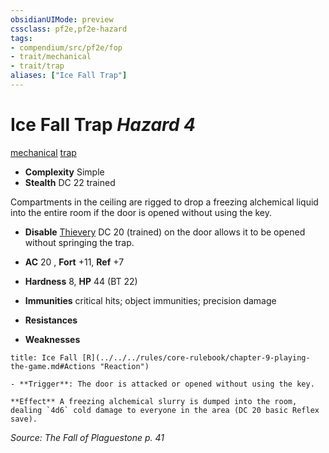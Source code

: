 ```yaml
---
obsidianUIMode: preview
cssclass: pf2e,pf2e-hazard
tags:
- compendium/src/pf2e/fop
- trait/mechanical
- trait/trap
aliases: ["Ice Fall Trap"]
---
```

# Ice Fall Trap *Hazard 4*  
[mechanical](../../../rules/traits/mechanical.md)  [trap](../../../rules/traits/trap.md)  

- **Complexity** Simple
- **Stealth** DC 22 trained  

Compartments in the ceiling are rigged to drop a freezing alchemical liquid into the entire room if the door is opened without using the key.

- **Disable** [Thievery](../../skills.md#Thievery) DC 20 (trained) on the door allows it to be opened without springing the trap.  

- **AC** 20 , **Fort** +11, **Ref** +7
- **Hardness** 8, **HP** 44 (BT 22)
- **Immunities** critical hits; object immunities; precision damage
- **Resistances** 
- **Weaknesses** 
     
```ad-embed-ability
title: Ice Fall [R](../../../rules/core-rulebook/chapter-9-playing-the-game.md#Actions "Reaction")

- **Trigger**: The door is attacked or opened without using the key.

**Effect** A freezing alchemical slurry is dumped into the room, dealing `4d6` cold damage to everyone in the area (DC 20 basic Reflex save).
```

*Source: The Fall of Plaguestone p. 41*
